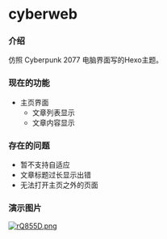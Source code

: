 # cyberweb

### 介绍

仿照 Cyberpunk 2077 电脑界面写的Hexo主题。

### 现在的功能

- 主页界面
  - 文章列表显示
  - 文章内容显示

### 存在的问题

- 暂不支持自适应
- 文章标题过长显示出错
- 无法打开主页之外的页面

### 演示图片

[![rQ855D.png](https://s3.ax1x.com/2020/12/15/rQ855D.png)](https://imgchr.com/i/rQ855D)

